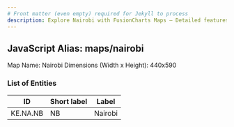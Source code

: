 ```yaml
---
# Front matter (even empty) required for Jekyll to process
description: Explore Nairobi with FusionCharts Maps – Detailed features for seamless integration. Try now & enhance your data visualization today! 
---
```


## JavaScript Alias: maps/nairobi

Map Name: Nairobi
Dimensions (Width x Height): 440x590

### List of Entities

ID | Short label | Label
---|---|---|
KE.NA.NB|NB|Nairobi